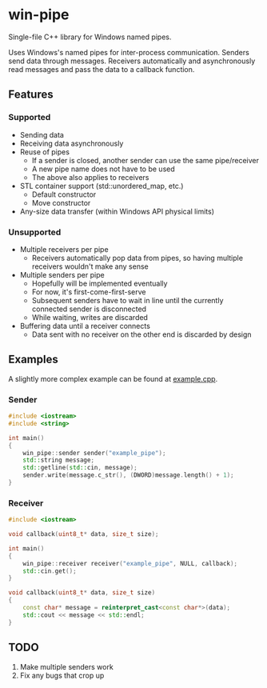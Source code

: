 # win-pipe
Single-file C++ library for Windows named pipes.

Uses Windows's named pipes for inter-process communication. Senders send data through messages. Receivers automatically and asynchronously read messages and pass the data to a callback function.

## Features
### Supported
* Sending data
* Receiving data asynchronously
* Reuse of pipes
    * If a sender is closed, another sender can use the same pipe/receiver
	* A new pipe name does not have to be used
	* The above also applies to receivers
* STL container support (std::unordered_map, etc.)
	* Default constructor
	* Move constructor
* Any-size data transfer (within Windows API physical limits)

### Unsupported
* Multiple receivers per pipe
	* Receivers automatically pop data from pipes, so having multiple receivers wouldn't make any sense
* Multiple senders per pipe
	* Hopefully will be implemented eventually
	* For now, it's first-come-first-serve
	* Subsequent senders have to wait in line until the currently connected sender is disconnected
	* While waiting, writes are discarded
* Buffering data until a receiver connects
	* Data sent with no receiver on the other end is discarded by design

## Examples
A slightly more complex example can be found at [example.cpp](example.cpp).

### Sender
```c++
#include <iostream>
#include <string>

int main()
{
	win_pipe::sender sender("example_pipe");
	std::string message;
	std::getline(std::cin, message);
	sender.write(message.c_str(), (DWORD)message.length() + 1);
}
```

### Receiver
```c++
#include <iostream>

void callback(uint8_t* data, size_t size);

int main()
{
	win_pipe::receiver receiver("example_pipe", NULL, callback);
	std::cin.get();
}

void callback(uint8_t* data, size_t size)
{
	const char* message = reinterpret_cast<const char*>(data);
	std::cout << message << std::endl;
}
```

## TODO
1. Make multiple senders work
1. Fix any bugs that crop up


